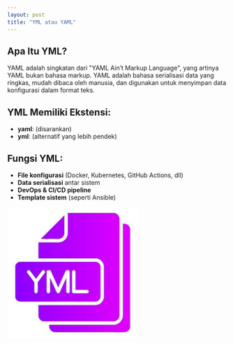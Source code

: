 ```yaml
---
layout: post
title: "YML atau YAML"
---
```


## Apa Itu YML?

YAML adalah singkatan dari "YAML Ain’t Markup Language", yang artinya YAML bukan bahasa markup.
YAML adalah bahasa serialisasi data yang ringkas, mudah dibaca oleh manusia, dan digunakan untuk menyimpan data konfigurasi dalam format teks.

## YML Memiliki Ekstensi:
- **yaml**: (disarankan)
- **yml**: (alternatif yang lebih pendek)

## Fungsi YML:
- **File konfigurasi** (Docker, Kubernetes, GitHub Actions, dll)
- **Data serialisasi** antar sistem
- **DevOps & CI/CD pipeline**
- **Template sistem** (seperti Ansible)

<img src="/assets/images/yml.jpg/" style="width: 300px; height: auto;">

